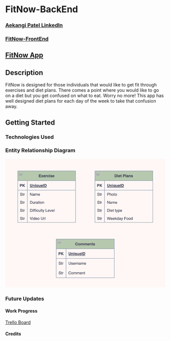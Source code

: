# FitNow-BackEnd

### [Aekangi Patel LinkedIn](https://www.linkedin.com/in/aekangipatel/)

### [FitNow-FrontEnd](https://github.com/Aekangi/FitNow-FrontEnd)

## [FitNow App]()

## Description

FitNow is designed for those individuals that would like to get fit through exercises and diet plans. There comes a point where you would like to go on a diet but you get confused on what to eat. Worry no more! This app has well designed diet plans for each day of the week to take that confusion away.

## Getting Started

### Technologies Used

### Entity Relationship Diagram

![](assets/FitNow-ERD.png)

### Future Updates

#### Work Progress

[Trello Board](https://trello.com/b/A2NWRgj5/fitnow)

#### Credits
